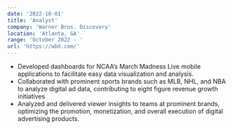 ```yaml
---
date: '2022-10-01'
title: 'Analyst'
company: 'Warner Bros. Discovery'
location: 'Atlanta, GA'
range: 'October 2022 - '
url: 'https://wbd.com/'
---
```


- Developed dashboards for NCAA’s March Madness Live mobile applications to facilitate easy data visualization and analysis.
- Collaborated with prominent sports brands such as MLB, NHL, and NBA to analyze digital ad data, contributing to eight figure revenue growth initiatives
- Analyzed and delivered viewer insights to teams at prominent brands, optimizing the promotion, monetization, and overall execution of digital advertising products.
